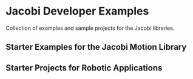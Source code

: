 # Jacobi Developer Examples

Collection of examples and sample projects for the Jacobi libraries.


## Starter Examples for the Jacobi Motion Library


## Starter Projects for Robotic Applications
